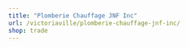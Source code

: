 ```yaml
---
title: "Plomberie Chauffage JNF Inc"
url: /victoriaville/plomberie-chauffage-jnf-inc/
shop: trade
---
```

